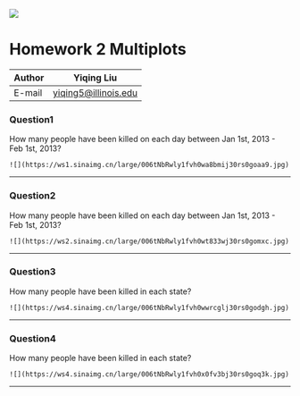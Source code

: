 ![](https://ws2.sinaimg.cn/large/006tNbRwly1fvgrxaqgt6j30360360sz.jpg)
# Homework 2 Multiplots

|Author|Yiqing Liu|
|---|---
|E-mail|yiqing5@illinois.edu

### Question1
How many people have been killed on each day between Jan 1st, 2013 - Feb 1st, 2013?

    ![](https://ws1.sinaimg.cn/large/006tNbRwly1fvh0wa8bmij30rs0goaa9.jpg)

****
### Question2
How many people have been killed on each day between Jan 1st, 2013 - Feb 1st, 2013?

    ![](https://ws2.sinaimg.cn/large/006tNbRwly1fvh0wt833wj30rs0gomxc.jpg)
****
### Question3
How many people have been killed in each state?

    ![](https://ws4.sinaimg.cn/large/006tNbRwly1fvh0wwrcglj30rs0godgh.jpg)
****
### Question4
How many people have been killed in each state?

    ![](https://ws4.sinaimg.cn/large/006tNbRwly1fvh0x0fv3bj30rs0goq3k.jpg)
****


